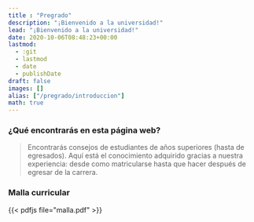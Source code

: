 ```yaml
---
title : "Pregrado"
description: "¡Bienvenido a la universidad!"
lead: "¡Bienvenido a la universidad!"
date: 2020-10-06T08:48:23+00:00
lastmod:
  - :git
  - lastmod
  - date
  - publishDate
draft: false
images: []
alias: ["/pregrado/introduccion"]
math: true
---
```


### ¿Qué encontrarás en esta página web?

> Encontrarás consejos de estudiantes de años superiores (hasta de egresados).
>Aquí está el conocimiento adquirido gracias a nuestra experiencia: desde como
>matricularse hasta que hacer después de egresar de la carrera.

### Malla curricular

{{< pdfjs file="malla.pdf" >}}
